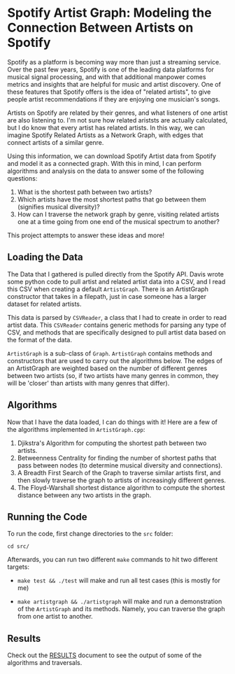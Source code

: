 # Spotify Artist Graph: Modeling the Connection Between Artists on Spotify

Spotify as a platform is becoming way more than just a streaming service. Over the past few years, Spotify
is one of the leading data platforms for musical signal processing, and with that additional manpower comes metrics
and insights that are helpful for music and artist discovery. One of these features that Spotify offers is the idea of
"related artists", to give people artist recommendations if they are enjoying one musician's songs.

Artists on Spotify are related by their genres, and what listeners of one artist are also listening to. I'm not sure how
related ariststs are actually calculated, but I do know that every artist has related artists. In this way, we can imagine
Spotify Related Artists as a Network Graph, with edges that connect artists of a similar genre.

Using this information, we can download Spotify Artist data from Spotify and model it as a connected graph. With this in mind, I can
perform algorithms and analysis on the data to answer some of the following questions:

1. What is the shortest path between two artists?
2. Which artists have the most shortest paths that go between them (signifies musical diversity)?
3. How can I traverse the network graph by genre, visiting related artists one at a time going from one end of the musical spectrum to another?

This project attempts to answer these ideas and more!

## Loading the Data
The Data that I gathered is pulled directly from the Spotify API. Davis wrote some python code to pull artist and related artist data into a CSV,
and I read this CSV when creating a default `ArtistGraph`. There is an ArtistGraph constructor that takes in a filepath, just in case someone has
a larger dataset for related artists.

This data is parsed by `CSVReader`, a class that I had to create in order to read artist data. This `CSVReader` contains generic methods for parsing any type of CSV,
and methods that are specifically designed to pull artist data based on the format of the data.

`ArtistGraph` is a sub-class of `Graph`. `ArtistGraph` contains methods and constructors that are used to carry out the algorithms below.
The edges of an ArtistGraph are weighted based on the number of different genres between two artists (so, if two artists have many genres in common, they will be 'closer' than
artists with many genres that differ).

## Algorithms
Now that I have the data loaded, I can do things with it! Here are a few of the algorithms implemented in `ArtistGraph.cpp`:

1. Djikstra's Algorithm for computing the shortest path between two artists.
2. Betweenness Centrality for finding the number of shortest paths that pass between nodes (to determine musical diversity and connections).
3. A Breadth First Search of the Graph to traverse similar artists first, and then slowly traverse the graph to artists of increasingly different genres.
4. The Floyd-Warshall shortest distance algorithm to compute the shortest distance between any two artists in the graph.

## Running the Code
To run the code, first change directories to the `src` folder:

`cd src/`

Afterwards, you can run two different `make` commands to hit two different targets:

- `make test && ./test` will make and run all test cases (this is mostly for me)

- `make artistgraph && ./artistgraph` will make and run a demonstration of the `ArtistGraph` and its methods. Namely, you can traverse the graph from one artist to another.

## Results
Check out the [RESULTS](https://github.com/daviskeene/ArtistGraph/blob/master/RESULTS.md) document to see the output of some of the algorithms and traversals.